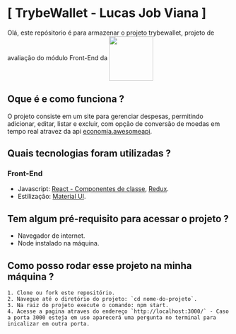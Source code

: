 # [ TrybeWallet - Lucas Job Viana ] 

Olá, este repósitorio é para armazenar o projeto trybewallet, projeto de avaliação do módulo Front-End da <a href="https://www.betrybe.com/formacao" target="_blank"><img src="https://theme.zdassets.com/theme_assets/9633455/ecf228e8c15da1a8bd07f574e675a0ac59330968.png" align="center" width="100px"></a>

## Oque é e como funciona ?

O projeto consiste em um site para gerenciar despesas, permitindo adicionar, editar, listar e excluir, com opção de conversão de moedas em tempo real atravez da api [economia.awesomeapi](https://economia.awesomeapi.com.br/).

## Quais tecnologias foram utilizadas ? 

### Front-End
  - Javascript: [React - Componentes de classe](https://react.dev/), [Redux](https://redux.js.org/).
  - Estilização: [Material UI](https://mui.com/).

## Tem algum pré-requisito para acessar o projeto ?

- Navegador de internet.
- Node instalado na máquina.

## Como posso rodar esse projeto na minha máquina ?

    1. Clone ou fork este repositório.
    2. Navegue até o diretório do projeto: `cd nome-do-projeto`.
    3. Na raiz do projeto execute o comando: npm start.
    4. Acesse a pagina atraves do endereço `http://localhost:3000/` - Caso a porta 3000 esteja em uso aparecerá uma pergunta no terminal para inicalizar em outra porta.


